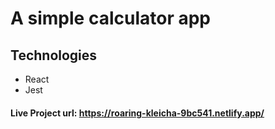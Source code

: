 # A simple calculator app

## Technologies
+ React
+ Jest

#### Live Project url: https://roaring-kleicha-9bc541.netlify.app/
